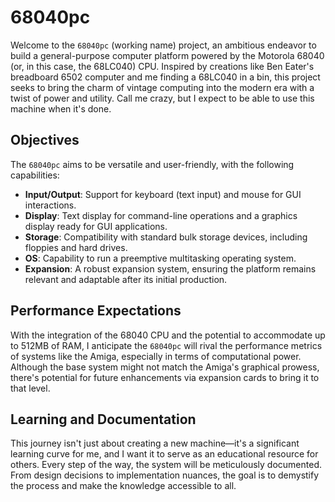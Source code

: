 # 68040pc

Welcome to the `68040pc` (working name) project, an ambitious endeavor to build
a general-purpose computer platform powered by the Motorola 68040 (or, in this
case, the 68LC040) CPU. Inspired by creations like Ben Eater's breadboard 6502
computer and me finding a 68LC040 in a bin, this project seeks to bring the
charm of vintage computing into the modern era with a twist of power and
utility. Call me crazy, but I expect to be able to use this machine when it's
done.

## Objectives

The `68040pc` aims to be versatile and user-friendly, with the following
capabilities:
- **Input/Output**: Support for keyboard (text input) and mouse for GUI
  interactions.
- **Display**: Text display for command-line operations and a graphics display
  ready for GUI applications.
- **Storage**: Compatibility with standard bulk storage devices, including
  floppies and hard drives.
- **OS**: Capability to run a preemptive multitasking operating system.
- **Expansion**: A robust expansion system, ensuring the platform remains
  relevant and adaptable after its initial production.

## Performance Expectations

With the integration of the 68040 CPU and the potential to accommodate up to
512MB of RAM, I anticipate the `68040pc` will rival the performance metrics of
systems like the Amiga, especially in terms of computational power. Although the
base system might not match the Amiga's graphical prowess, there's potential for
future enhancements via expansion cards to bring it to that level.

## Learning and Documentation

This journey isn't just about creating a new machine—it's a significant learning
curve for me, and I want it to serve as an educational resource for others.
Every step of the way, the system will be meticulously documented. From design
decisions to implementation nuances, the goal is to demystify the process and
make the knowledge accessible to all.
